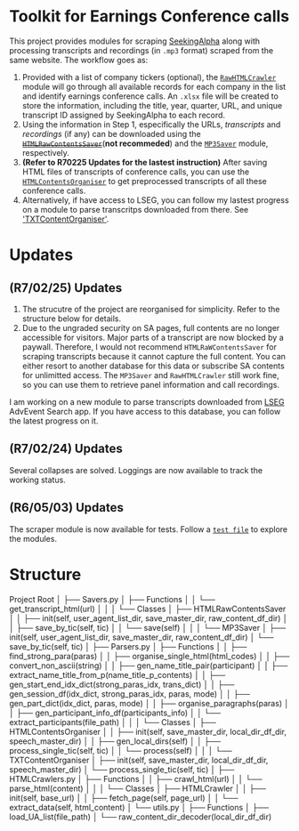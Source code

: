 # Toolkit for Earnings Conference calls
This project provides modules for scraping [SeekingAlpha](https://seekingalpha.com/) along with processing transcripts and recordings (in `.mp3` format) scraped from the same website.
The workflow goes as:
1. Provided with a list of company tickers (optional), the [`RawHTMLCrawler`](https://github.com/GotoRyusuke/Earnings-Conference-Calls/blob/main/HTMLCrawler.py#L82) module will go through all available records for each company in the list and identify earnings conference calls.
An `.xlsx` file will be created to store the information, including the title, year, quarter, URL, and unique transcript ID assigned by SeekingAlpha to each record.
2. Using the information in Step 1, especifically the URLs, *transcripts* and *recordings* (if any) can be downloaded using the ~~[`HTMLRawContentsSaver`](https://github.com/GotoRyusuke/Earnings-Conference-Calls/blob/main/Savers.py#L173)~~(**not recommeded**) and the [`MP3Saver`](https://github.com/GotoRyusuke/Earnings-Conference-Calls/blob/main/Savers.py#L225) module, respectively.
3. **(Refer to R70225 Updates for the lastest instruction)** After saving HTML files of transcripts of conference calls, you can use the [`HTMLContentsOrganiser`](https://github.com/GotoRyusuke/Earnings-Conference-Calls/blob/main/Parsers.py#L276) to get preprocessed transcripts of all these conference calls.
4. Alternatively, if have access to LSEG, you can follow my lastest progress on a module to parse transcritps downloaded from there. See ['TXTContentOrganiser'](https://github.com/GotoRyusuke/Earnings-Conference-Calls/blob/main/Parsers.py#L356). 

# Updates
## (R7/02/25) Updates
1. The strucutre of the project are reorganised for simplicity. Refer to the structure below for details.
2. Due to the ungraded security on SA pages, full contents are no longer accessible for visitors. Major parts of a transcript are now blocked by a paywall. Therefore, I would not recommend `HTMLRaWContentsSaver` for scraping transcripts because it cannot capture the full content. You can either resort to another database for this data or subscribe SA contents for unlimitted access. The `MP3Saver` and `RawHTMLCrawler` still work fine, so you can use them to retrieve panel information and call recordings.

I am working on a new module to parse transcripts downloaded from [LSEG](https://www.lseg.com/en/data-analytics/refinitiv) AdvEvent Search app. If you have access to this database, you can follow the latest progress on it.

## (R7/02/24) Updates
Several collapses are solved. Loggings are now available to track the working status.
## (R6/05/03) Updates
The scraper module is now available for tests. Follow a [`test file`](test.py) to explore the modules.

# Structure
Project Root
│
├── Savers.py
│ ├── Functions
│ │ └── get_transcript_html(url)
│ │
│ └── Classes
│ ├── HTMLRawContentsSaver
│ │ ├── init(self, user_agent_list_dir, save_master_dir, raw_content_df_dir)
│ │ ├── save_by_tic(self, tic)
│ │ └── save(self)
│ │
│ └── MP3Saver
│ ├── init(self, user_agent_list_dir, save_master_dir, raw_content_df_dir)
│ └── save_by_tic(self, tic)
│
├── Parsers.py
│ ├── Functions
│ │ ├── find_strong_para(paras)
│ │ ├── organise_single_html(html_codes)
│ │ ├── convert_non_ascii(string)
│ │ ├── gen_name_title_pair(participant)
│ │ ├── extract_name_title_from_p(name_title_p_contents)
│ │ ├── gen_start_end_idx_dict(strong_paras_idx, trans_dict)
│ │ ├── gen_session_df(idx_dict, strong_paras_idx, paras, mode)
│ │ ├── gen_part_dict(idx_dict, paras, mode)
│ │ ├── organise_paragraphs(paras)
│ │ ├── gen_participant_info_df(participants_info)
│ │ └── extract_participants(file_path)
│ │
│ └── Classes
│ ├── HTMLContentsOrganiser
│ │ ├── init(self, save_master_dir, local_dir_df_dir, speech_master_dir)
│ │ ├── gen_local_dirs(self)
│ │ ├── process_single_tic(self, tic)
│ │ └── process(self)
│ │
│ └── TXTContentOrganiser
│ ├── init(self, save_master_dir, local_dir_df_dir, speech_master_dir)
│ └── process_single_tic(self, tic)
│
├── HTMLCrawlers.py
│ ├── Functions
│ │ ├── crawl_html(url)
│ │ └── parse_html(content)
│ │
│ └── Classes
│ ├── HTMLCrawler
│ │ ├── init(self, base_url)
│ │ ├── fetch_page(self, page_url)
│ │ └── extract_data(self, html_content)
│
└── utils.py
│ ├── Functions
│ ├── load_UA_list(file_path)
│ └── raw_content_dir_decoder(local_dir_df_dir)




